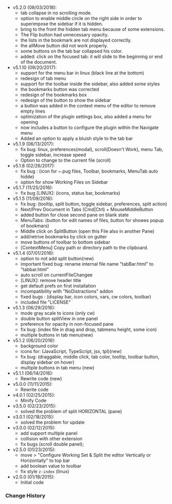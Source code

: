 * v5.2.0 (08/03/2018):
  * tab collapse in no scrolling mode.
  * option to enable middle circle on the right side in order to superimpose the sidebar if it is hidden.
  * bring to the front the hidden tab menu because of some extensions.
  * The Flip button had unnecessary opacity.
  * the lists in the bookmark are not displayed correctly.
  * the allMove button did not work properly.
  * some buttons on the tab bar collapsed his color.
  * added: click on the focused tab: it will slide to the beginning or end of the document.
* v5.1.10 (09/20/2017):
  * support for the menu bar in linux (black line at the bottom)
  * redesign of tab menu
  * support for the toolbar inside the sidebar, also added some styles
  * the bookmarks button was corrected
  * redesign of the bookmarks box
  * redesign of the button to show the sidebar
  * a button was added in the context menu of the editor to remove empty lines
  * optimization of the plugin settings box, also added a menu for opening
  * now includes a button to configure the plugin within the Navigate menu
  * Added an option to apply a bluish style to the tab bar
* v5.1.9 (06/13/2017):
  * fix bug: linux, preferences(modal), scroll(Doesn't Work), menu Tab, toggle sidebar, increase speed
  * Option to change to the current file (scroll)
* v5.1.8 (02/26/2017):
  * fix bug : (icon for ~.pug files, Toolbar, bookmarks, MenuTab auto hidde)
  * option for show Working Files on Sidebar
* v5.1.7 (11/25/2016):
  * fix bug [LINUX]: (icons, status bar, bookmarks)
* v5.1.5 (11/09/2016):
  * fix bug: (tooltip, split button, toggle sidebar, preferences, split action)
  * Next/Prev Document in Tabs (Cmd|Ctrl) + MouseMiddleButton
  * added button for close second pane on blank state
  * MenuTabs: (button for edit names of files, button for showes popup of bookmars)
  * Middle click on SplitButton (open this File also in another Pane)
  * add/retrive bookmarks by click on gutter
  * move buttons of toolbar to bottom sidebar
  * [ContextMenu] Copy path or directory path to the clipboard.
* v5.1.4 (07/01/2016):
  * option to not add split button(new)
  * important fixed bug: rename internal file name "tabBar.html" to "tabbar.html"
  * auto scroll on currentFileChangee
  * [LINUX]: remove header title
  * get default prefs on first installation
  * incompatibility with "NoDistractions" addon
  * fixed bugs : (display bar, icon colors, vars, cw colors, toolbar)
  * included file "LICENSE"
* v5.1.3 (06/29/2016):
  * mode gray scale to icons (only cw)
  * double button splitView in one panel
  * preference for opacity in non-focused pane
  * fix bug: (index file in drag and drop, tabmenu height, some icon)
  * multiple buttons in tab menu(new)
* v5.1.2 (06/20/2016):
  * background color
  * icons for: (JavaScript, TypeScript, jsx, tpl)(new)
  * fix bug: (draggable, middle click, tab color, tooltip, toolbar button, display sidebar on hover)
  * multiple buttons in tab menu (new)
* v5.1.1 (06/14/2016):
  * Rewrite code (new)
* v5.0.0 (11/11/2015):
  * Rewrite code
* v4.0.1 (02/25/2015):
  * Minify Code
* v3.5.0 (02/23/2015):
  * solved the problem of split HORIZONTAL (pane)
* v3.0.1 (02/18/2015):
  * solved the problem for update
* v3.0.0 (02/12/2015):
   * add support multiple panel
   * collision with other extension
   * fix bugs (scroll double panel);
* v2.5.0 (01/23/2015):
   * move > "Configure Working Set & Split the editor Vertically or Horizontally" to top bar
   * add boolean value to toolbar
   * fix style `z-index` (linux)
* v2.0.0 (01/18/2015):
   * Initial code
### Change History
